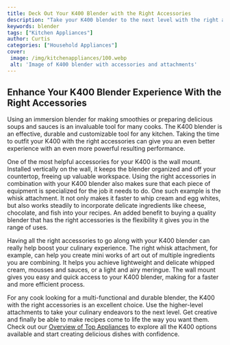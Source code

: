 ```yaml
---
title: Deck Out Your K400 Blender with the Right Accessories
description: "Take your K400 blender to the next level with the right accessories Discover our top picks to help you blend like a pro"
keywords: blender
tags: ["Kitchen Appliances"]
author: Curtis
categories: ["Household Appliances"]
cover: 
 image: /img/kitchenappliances/100.webp
 alt: 'Image of K400 blender with accessories and attachments'
---
```

## Enhance Your K400 Blender Experience With the Right Accessories 
Using an immersion blender for making smoothies or preparing delicious soups and sauces is an invaluable tool for many cooks. The K400 blender is an effective, durable and customizable tool for any kitchen. Taking the time to outfit your K400 with the right accessories can give you an even better experience with an even more powerful resulting performance. 

One of the most helpful accessories for your K400 is the wall mount. Installed vertically on the wall, it keeps the blender organized and off your countertop, freeing up valuable workspace. Using the right accessories in combination with your K400 blender also makes sure that each piece of equipment is specialized for the job it needs to do. One such example is the whisk attachment. It not only makes it faster to whip cream and egg whites, but also works steadily to incorporate delicate ingredients like cheese, chocolate, and fish into your recipes. An added benefit to buying a quality blender that has the right accessories is the flexibility it gives you in the range of uses. 

Having all the right accessories to go along with your K400 blender can really help boost your culinary experience. The right whisk attachment, for example, can help you create mini works of art out of multiple ingredients you are combining. It helps you achieve lightweight and delicate whipped cream, mousses and sauces, or a light and airy meringue. The wall mount gives you easy and quick access to your K400 blender, making for a faster and more efficient process. 

For any cook looking for a multi-functional and durable blender, the K400 with the right accessories is an excellent choice. Use the higher-level attachments to take your culinary endeavors to the next level. Get creative and finally be able to make recipes come to life the way you want them. Check out our [Overview of Top Appliances](./pages/appliance-overview) to explore all the K400 options available and start creating delicious dishes with confidence.

